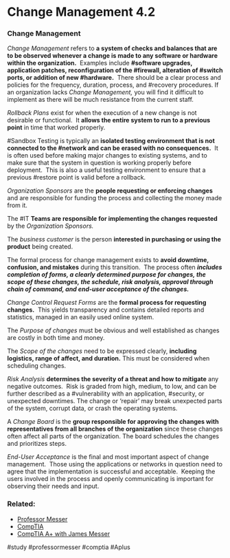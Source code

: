 # Change Management 4.2

### Change Management

*Change Management* refers to **a system of checks and balances that are to be observed whenever a change is made to any software or hardware within the organization.**  Examples include **#software upgrades, application patches, reconfiguration of the #firewall, alteration of #switch ports, or addition of new #hardware.**  There should be a clear process and policies for the frequency, duration, process, and #recovery procedures. If an organization lacks *Change Management,* you will find it difficult to implement as there will be much resistance from the current staff.

*Rollback Plans* exist for when the execution of a new change is not desirable or functional.  It **allows the entire system to run to a previous point** in time that worked properly.

#Sandbox Testing is typically an **isolated testing environment that is not connected to the #network and can be erased with no consequences.**  It is often used before making major changes to existing systems, and to make sure that the system in question is working properly before deployment.  This is also a useful testing environment to ensure that a previous #restore point is valid before a rollback.

*Organization Sponsors* are the **people requesting or enforcing changes** and are responsible for funding the process and collecting the money made from it. 

The #IT **Teams are responsible for implementing the changes requested** by the *Organization Sponsors.*

The *business customer* is the person **interested in purchasing or using the product** being created.

The formal process for change management exists to **avoid downtime, confusion, and mistakes** during this transition.  The process often ***includes completion of forms, a clearly determined purpose for changes, the scope of these changes, the schedule, risk analysis, approval through chain of command, and end-user acceptance of the changes.***

*Change Control Request Forms* are the **formal process for requesting changes.**  This yields transparency and contains detailed reports and statistics, managed in an easily used online system.

The *Purpose of changes* must be obvious and well established as changes are costly in both time and money. 

The *Scope of the changes* need to be expressed clearly, **including logistics, range of affect, and duration.** This must be considered when scheduling changes.

*Risk Analysis* **determines the severity of a threat and how to mitigate** any negative outcomes.  Risk is graded from high, medium, to low, and can be further described as a #vulnerability with an application, #security, or unexpected downtimes. The change or ‘repair’ may break unexpected parts of the system, corrupt data, or crash the operating systems.

A *Change Board* is the **group responsible for approving the changes with representatives from all branches of the organization** since these changes often affect all parts of the organization. The board schedules the changes and prioritizes steps.

*End-User Acceptance* is the final and most important aspect of change management.  Those using the applications or networks in question need to agree that the implementation is successful and acceptable.  Keeping the users involved in the process and openly communicating is important for observing their needs and input.

### Related:
- [Professor Messer](https://www.professormesser.com/free-a-plus-training/220-1102/220-1102-video/change-management-220-1102/ "Professor Messer A+ Guide")
- [CompTIA](https://www.comptia.org/ "CompTIA Homepage")
- [CompTIA A+ with James Messer](CompTIA%20A+%20with%20James%20Messer.md)

#study #professormesser #comptia #Aplus 